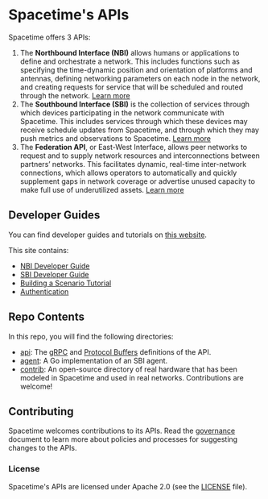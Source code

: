 # Spacetime's APIs

Spacetime offers 3 APIs:

1. The **Northbound Interface (NBI)** allows humans or applications to define and orchestrate a network. This includes functions such as specifying the time-dynamic position and orientation of platforms and antennas, defining networking parameters on each node in the network, and creating requests for service that will be scheduled and routed through the network. [Learn more](nbi/)
2. The **Southbound Interface (SBI)** is the collection of services through which devices participating in the network communicate with Spacetime. This includes services through which these devices may receive schedule updates from Spacetime, and through which they may push metrics and observations to Spacetime. [Learn more](scheduling/)
3. The **Federation API**, or East-West Interface, allows peer networks to request and to supply network resources and interconnections between partners’ networks. This facilitates dynamic, real-time inter-network connections, which allows operators to automatically and quickly supplement gaps in network coverage or advertise unused capacity to make full use of underutilized assets. [Learn more](federation/)

## Developer Guides
You can find developer guides and tutorials on [this website](https://docs.spacetime.aalyria.com).

This site contains:
- [NBI Developer Guide](https://docs.spacetime.aalyria.com/api/nbi) 
- [SBI Developer Guide](https://docs.spacetime.aalyria.com/api/sbi)
- [Building a Scenario Tutorial](https://docs.spacetime.aalyria.com/api/nbi/build-your-first-scenario/)
- [Authentication](https://docs.spacetime.aalyria.com/api/authentication/)

## Repo Contents
In this repo, you will find the following directories:
- [api](/api): The [gRPC](https://grpc.io/) and [Protocol Buffers](https://protobuf.dev/) definitions of the API.
- [agent](/agent): A Go implementation of an SBI agent.
- [contrib](/contrib): An open-source directory of real hardware that has been modeled in Spacetime and used in real networks. Contributions are welcome!  

## Contributing
Spacetime welcomes contributions to its APIs. Read the [governance](GOVERNANCE.md) document to learn more about policies and processes for suggesting changes to the APIs.

### License
Spacetime's APIs are licensed under Apache 2.0 (see the [LICENSE](./LICENSE) file).
